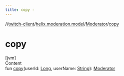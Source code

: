 ```yaml
---
title: copy -
---
```

//[twitch-client](../../index.md)/[helix.moderation.model](../index.md)/[Moderator](index.md)/[copy](copy.md)



# copy  
[jvm]  
Content  
fun [copy](copy.md)(userId: [Long](https://kotlinlang.org/api/latest/jvm/stdlib/kotlin/-long/index.html), userName: [String](https://kotlinlang.org/api/latest/jvm/stdlib/kotlin/-string/index.html)): [Moderator](index.md)  



